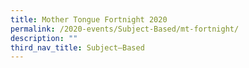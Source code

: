 ```yaml
---
title: Mother Tongue Fortnight 2020
permalink: /2020-events/Subject-Based/mt-fortnight/
description: ""
third_nav_title: Subject–Based
---
```

